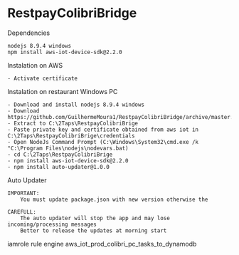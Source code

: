 # RestpayColibriBridge

Dependencies

    nodejs 8.9.4 windows
    npm install aws-iot-device-sdk@2.2.0

Instalation on AWS

    - Activate certificate

Instalation on restaurant Windows PC

    - Download and install nodejs 8.9.4 windows
    - Download https://github.com/GuilhermeMoura1/RestpayColibriBridge/archive/master.zip
    - Extract to C:\2Taps\RestpayColibriBrige
    - Paste private key and certificate obtained from aws iot in C:\2Taps\RestpayColibriBrige\credentials
    - Open NodeJs Command Prompt (C:\Windows\System32\cmd.exe /k "C:\Program Files\nodejs\nodevars.bat)
    - cd C:\2Taps\RestpayColibriBrige
    - npm install aws-iot-device-sdk@2.2.0
    - npm install auto-updater@1.0.0

Auto Updater

    IMPORTANT: 
        You must update package.json with new version otherwise the

    CAREFULL: 
        The auto updater will stop the app and may lose incoming/processing messages
        Better to release the updates at morning start

iamrole rule engine aws_iot_prod_colibri_pc_tasks_to_dynamodb

